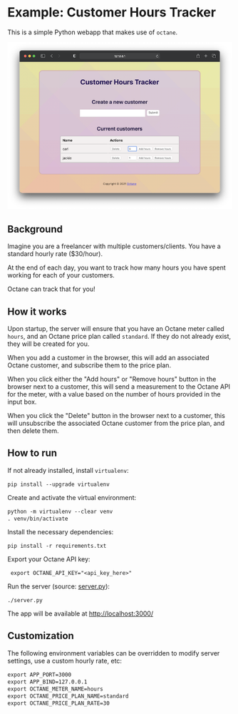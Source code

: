 # Example: Customer Hours Tracker

This is a simple Python webapp that makes use of `octane`.

![customer-hours-tracker](./screenshot.png)

## Background

Imagine you are a freelancer with multiple customers/clients.
You have a standard hourly rate ($30/hour).

At the end of each day, you want to track how many hours
you have spent working for each of your customers.

Octane can track that for you!

## How it works

Upon startup, the server will ensure that you have an
Octane meter called `hours`, and an Octane
price plan called `standard`. If they do not
already exist, they will be created for you.

When you add a customer in the browser, this will add an
associated Octane customer, and subscribe them to the
price plan.

When you click either the "Add hours" or "Remove hours" button in the
browser next to a customer, this will send a measurement to the
Octane API for the meter, with a value based on the number of hours
provided in the input box.

When you click the "Delete" button in the browser next to
a customer, this will unsubscribe the associated Octane customer
from the price plan, and then delete them.

## How to run

If not already installed, install `virtualenv`:

```
pip install --upgrade virtualenv
```

Create and activate the virtual environment:

```
python -m virtualenv --clear venv
. venv/bin/activate
```

Install the necessary dependencies:

```
pip install -r requirements.txt
```

Export your Octane API key:

```
 export OCTANE_API_KEY="<api_key_here>"
```

Run the server (source: [server.py](./server.py)):

```
./server.py
```

The app will be available
at [http://localhost:3000/](http://localhost:3000/)

## Customization

The following environment variables can be overridden
to modify server settings, use a custom hourly rate, etc:

```
export APP_PORT=3000
export APP_BIND=127.0.0.1
export OCTANE_METER_NAME=hours
export OCTANE_PRICE_PLAN_NAME=standard
export OCTANE_PRICE_PLAN_RATE=30
```
